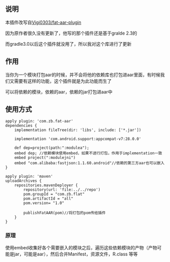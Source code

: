 ## 说明

本插件改写自[Vigi0303/fat-aar-plugin](https://github.com/Vigi0303/fat-aar-plugin)

因为原作者很久没有更新了，他写的那个插件还是基于gralde 2.3的

而gradle3.0以后这个插件就没用了，所以我对这个库进行了更新

## 作用

当你为一个模块打包aar的时候，并不会将他的依赖库也打包进aar里面，有时候我们又需要有这样的功能，这个插件就是为此功能而生了

可以将依赖的模块，依赖的aar，依赖的jar打包进aar中



## 使用方式

```
apply plugin: 'com.zb.fat-aar'
dependencies {
    implementation fileTree(dir: 'libs', include: ['*.jar'])

    implementation 'com.android.support:appcompat-v7:28.0.0'

    def dep=project(path:":modulea");
    embed dep; //依赖模块使用embed，如果不进行打包，作用于implementation一致
    embed project(":modulejni")
    embed "com.alibaba:fastjson:1.1.60.android"//依赖的第三方aar也可以嵌入
}

apply plugin: 'maven'
uploadArchives {
    repositories.mavenDeployer {
        repository(url: 'file:../../repo')
        pom.groupId = "com.zb.flat"
        pom.artifactId = "all"
        pom.version= "1.0"

        publishFatAAR(pom)//将打包的pom传给插件
    }
}
```



### 原理

使用embed收集好各个需要嵌入的模块之后，遍历这些依赖模块的产物（产物可能是jar，可能是aar），然后合并Manifest，资源文件，R.class 等等


